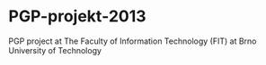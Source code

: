 PGP-projekt-2013
================

PGP project at The Faculty of Information Technology (FIT) at Brno University of Technology 
